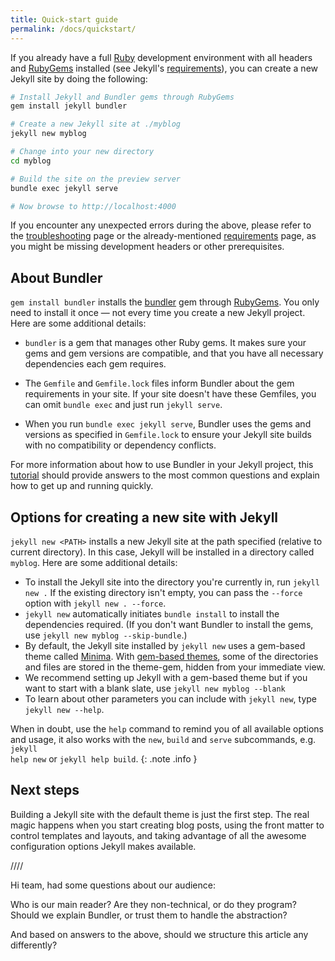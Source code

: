 ```yaml
---
title: Quick-start guide
permalink: /docs/quickstart/
---
```



If you already have a full [Ruby](https://www.ruby-lang.org/en/downloads/) development environment with all headers and [RubyGems](https://rubygems.org/pages/download) installed (see Jekyll's [requirements](/docs/installation/#requirements)), you can create a new Jekyll site by doing the following:

```sh
# Install Jekyll and Bundler gems through RubyGems
gem install jekyll bundler

# Create a new Jekyll site at ./myblog
jekyll new myblog

# Change into your new directory
cd myblog

# Build the site on the preview server
bundle exec jekyll serve

# Now browse to http://localhost:4000
```

If you encounter any unexpected errors during the above, please refer to the [troubleshooting](/docs/troubleshooting/#configuration-problems) page or the already-mentioned [requirements](/docs/installation/#requirements) page, as you might be missing development headers or other prerequisites.

## About Bundler

`gem install bundler` installs the [bundler](https://rubygems.org/gems/bundler) gem through [RubyGems](https://rubygems.org/). You only need to install it once &mdash; not every time you create a new Jekyll project. Here are some additional details:

* `bundler` is a gem that manages other Ruby gems. It makes sure your gems and gem versions are compatible, and that you have all necessary dependencies each gem requires.
* The `Gemfile` and `Gemfile.lock` files inform Bundler about the gem requirements in your site. If your site doesn't have these Gemfiles, you can omit `bundle exec` and just run `jekyll serve`.

* When you run `bundle exec jekyll serve`, Bundler uses the gems and versions as specified in `Gemfile.lock` to ensure your Jekyll site builds with no compatibility or dependency conflicts.

For more information about how to use Bundler in your Jekyll project, this [tutorial](https://jekyllrb.com/tutorials/using-jekyll-with-bundler/) should provide answers to the most common questions and explain how to get up and running quickly.
 
## Options for creating a new site with Jekyll

`jekyll new <PATH>` installs a new Jekyll site at the path specified (relative to current directory). In this case, Jekyll will be installed in a directory called `myblog`. Here are some additional details:

* To install the Jekyll site into the directory you're currently in, run `jekyll new .` If the existing directory isn't empty, you can pass the `--force` option with `jekyll new . --force`.
* `jekyll new` automatically initiates `bundle install` to install the dependencies required. (If you don't want Bundler to install the gems, use `jekyll new myblog --skip-bundle`.)
* By default, the Jekyll site installed by `jekyll new` uses a gem-based theme called [Minima](https://github.com/jekyll/minima). With [gem-based themes](../themes), some of the directories and files are stored in the theme-gem, hidden from your immediate view.
* We recommend setting up Jekyll with a gem-based theme but if you want to start with a blank slate, use `jekyll new myblog --blank`
* To learn about other parameters you can include with `jekyll new`, type `jekyll new --help`.

When in doubt, use the <code>help</code> command to remind you of all available options and usage, it also works with the <code>new</code>, <code>build</code> and <code>serve</code> subcommands, e.g. <code>jekyll help new</code> or <code>jekyll help build</code>.
{: .note .info }

## Next steps

Building a Jekyll site with the default theme is just the first step. The real magic happens when you start creating blog posts, using the front matter to control templates and layouts, and taking advantage of all the awesome configuration options Jekyll makes available.


////

Hi team, had some questions about our audience:

Who is our main reader?
Are they non-technical, or do they program?
Should we explain Bundler, or trust them to handle the abstraction?

And based on answers to the above, should we structure this article any differently?
